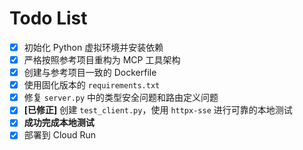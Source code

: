 # Todo List

- [x] 初始化 Python 虚拟环境并安装依赖
- [x] 严格按照参考项目重构为 MCP 工具架构
- [x] 创建与参考项目一致的 Dockerfile
- [x] 使用固化版本的 `requirements.txt`
- [x] 修复 `server.py` 中的类型安全问题和路由定义问题
- [x] **[已修正]** 创建 `test_client.py`，使用 `httpx-sse` 进行可靠的本地测试
- [x] **成功完成本地测试**
- [x] 部署到 Cloud Run